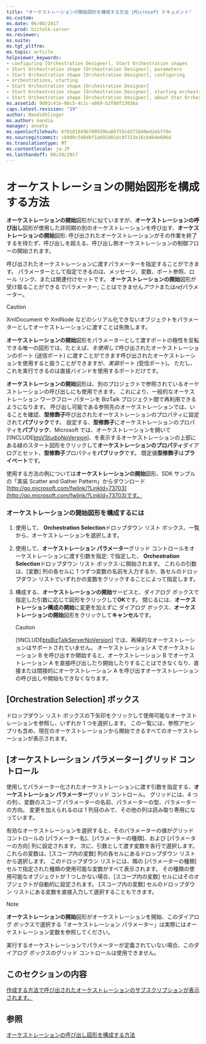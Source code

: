 ```yaml
---
title: "オーケストレーションの開始図形を構成する方法 |Microsoft ドキュメント"
ms.custom: 
ms.date: 06/08/2017
ms.prod: biztalk-server
ms.reviewer: 
ms.suite: 
ms.tgt_pltfrm: 
ms.topic: article
helpviewer_keywords:
- configuring [Orchestration Designer], Start Orchestration shapes
- Start Orchestration shape [Orchestration Designer], parameters
- Start Orchestration shape [Orchestration Designer], configuring
- orchestrations, starting
- Start Orchestration shape [Orchestration Designer]
- Start Orchestration shape [Orchestration Designer], starting orchestrations
- Start Orchestration shape [Orchestration Designer], about Star Orchestration shape
ms.assetid: 9d01c41e-9bc5-4c1c-a869-b2f0df13036a
caps.latest.revision: "19"
author: MandiOhlinger
ms.author: mandia
manager: anneta
ms.openlocfilehash: 6f8181849b700939ba86f55cd372b80ed2ebf70e
ms.sourcegitcommit: cb908c540d8f1a692d01dc8f313e16cb4b4e696d
ms.translationtype: MT
ms.contentlocale: ja-JP
ms.lasthandoff: 09/20/2017
---
```

# <a name="how-to-configure-the-start-orchestration-shape"></a>オーケストレーションの開始図形を構成する方法
**オーケストレーションの開始**図形がに似ていますが、**オーケストレーションの呼び出し**図形が使用した非同期の別のオーケストレーションを呼び出す、**オーケストレーションの開始**図形: 呼び出されたオーケストレーションがその作業を終了するを待たず、呼び出しを超える、呼び出し側オーケストレーションの制御フローの開始されます。  
  
 呼び出されたオーケストレーションに渡すパラメーターを指定することができます。 パラメーターとして指定できるのは、メッセージ、変数、ポート参照、ロール リンク、または関連付けセットです。 **オーケストレーションの開始**図形が受け取ることができる*で*パラメーター; ことはできません*アウト*または*ref*パラメーター。  
  
> [!CAUTION]
>  XmlDocument や XmlNode などのシリアル化できないオブジェクトをパラメーターとしてオーケストレーションに渡すことは失敗します。  
  
 **オーケストレーションの開始**図形をパラメーターとして渡すポートの極性を反転できる唯一の図形では、たとえば、*を使用して*呼び出されたオーケストレーションのポート (送信ポート) に渡すことができます呼び出されたオーケストレーションを使用すると扱うことができますが、*実装*ポート (受信ポート)。 ただし、これを実行できるのは直接バインドを使用するポートだけです。  
  
 **オーケストレーションの開始**図形は、別のプロジェクトで参照されているオーケストレーションの呼び出しにも使用できます。 これにより、一般的なオーケストレーション ワークフロー パターンを BizTalk プロジェクト間で再利用できるようになります。 呼び出し可能である参照先のオーケストレーションでは、いることを確認、**型修飾子**呼び出されたオーケストレーションのプロパティに設定されて**パブリック**です。 設定する、**型修飾子**にオーケストレーションのプロパティを**パブリック**、Microsoft では、オーケストレーションを開いて[!INCLUDE[btsVStudioNoVersion](../includes/btsvstudionoversion-md.md)]、を表示するオーケストレーションの上部にある緑のスタート図形をクリックして**オーケストレーションのプロパティ**ダイアログとセット、**型修飾子**プロパティを**パブリック**です。 既定値**型修飾子**は**プライベート**です。  
  
 使用する方法の例については**オーケストレーションの開始**図形、SDK サンプルの「実装 Scatter and Gather Pattern」からダウンロード[http://go.microsoft.com/fwlink/?LinkId=73703](http://go.microsoft.com/fwlink/?LinkId=73703)です。  
  
### <a name="to-configure-a-start-orchestration-shape"></a>オーケストレーションの開始図形を構成するには  
  
1.  使用して、 **Orchestration Selection**ドロップダウン リスト ボックス、一覧から、オーケストレーションを選択します。  
  
2.  使用して、**オーケストレーション パラメーター**グリッド コントロールをオーケストレーションに渡す引数を指定: で指定した、 **Orchestration Selection**ドロップダウン リスト ボックス-に開始されます。 これらの引数は、[変数] 列の各セルに 1 つずつ変数の名前を入力するか、各セルのドロップダウン リストでいずれかの変数をクリックすることによって指定します。  
  
3.  構成する、**オーケストレーションの開始**サービスと、ダイアログ ボックスで指定した引数に応じて図形をクリックして**OK**です。 閉じるには、**オーケストレーション構成の開始**に変更を加えずに ダイアログ ボックス、**オーケストレーションの開始**図形をクリックして**キャンセル**です。  
  
    > [!CAUTION]
    >  [!INCLUDE[btsBizTalkServerNoVersion](../includes/btsbiztalkservernoversion-md.md)] では、再帰的なオーケストレーションはサポートされていません。 オーケストレーション A でオーケストレーション B を呼び出すか開始すると、オーケストレーション B でオーケストレーション A を直接呼び出したり開始したりすることはできなくなり、直接または間接的にオーケストレーション A を呼び出すオーケストレーションの呼び出しや開始もできなくなります。  
  
## <a name="orchestration-selection-drop-down-list-box"></a>[Orchestration Selection] ボックス  
 ドロップダウン リスト ボックスの下矢印をクリックして使用可能なオーケストレーションを参照し、いずれか 1 つを選択します。 この一覧には、参照アセンブリも含め、現在のオーケストレーションから開始できるすべてのオーケストレーションが表示されます。  
  
## <a name="orchestration-parameters-grid-control"></a>[オーケストレーション パラメーター] グリッド コントロール  
 使用してパラメーター化されたオーケストレーションに渡す引数を指定する、**オーケストレーション パラメーター**グリッド コントロール。 グリッドには、4 つの列:、変数のスコープ パラメーターの名前、パラメーターの型、パラメーターの方向。 変更を加えられるのは 1 列目のみで、その他の列は読み取り専用になっています。  
  
 有効なオーケストレーションを選択すると、そのパラメーターの値がグリッド コントロールの [パラメーター名]、[パラメーターの種類]、および [パラメーターの方向] 列に設定されます。 次に、引数として渡す変数を各行で選択します。 これらの変数は、[スコープ内の変数] 列の各セルにあるドロップダウン リストから選択します。 このドロップダウン リストには、隣の [パラメーターの種類] セルで指定された種類の使用可能な変数がすべて表示されます。 その種類の使用可能なオブジェクトが 1 つしかない場合、[スコープ内の変数] セルにはそのオブジェクトが自動的に設定されます。 [スコープ内の変数] セルのドロップダウン リストにある変数を直接入力して選択することもできます。  
  
> [!NOTE]
>  **オーケストレーションの開始**図形がオーケストレーションを開始、このダイアログ ボックスで選択する「オーケストレーション パラメーター」は実際にはオーケストレーション変数を参照してください。  
  
 実行するオーケストレーションでパラメーターが定義されていない場合、このダイアログ ボックスのグリッド コントロールは使用できません。  
  
## <a name="in-this-section"></a>このセクションの内容  
 [作成する方法で呼び出されたオーケストレーションのサブスクリプションが表示されます。](../core/how-to-create-receive-subscriptions-at-invoked-orchestrations.md) 
  
## <a name="see-also"></a>参照  
 [オーケストレーションの呼び出し図形を構成する方法](../core/how-to-configure-the-call-orchestration-shape.md)